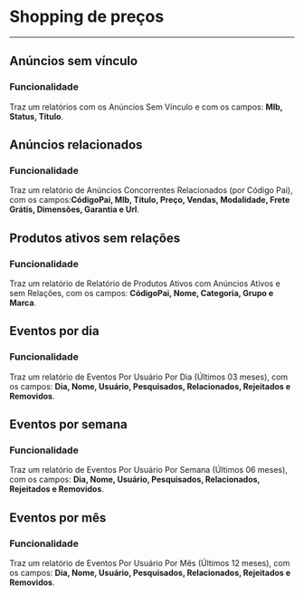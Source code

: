 # Shopping de preços

---

## Anúncios sem vínculo

### Funcionalidade

Traz um relatórios com os Anúncios Sem Vínculo e com os campos: **Mlb, Status, Título**.

## Anúncios relacionados

### Funcionalidade

Traz um relatório de Anúncios Concorrentes Relacionados (por Código Pai), com os campos:**CódigoPai, Mlb, Título, Preço, Vendas, Modalidade, Frete Grátis, Dimensões, Garantia e Url**.

## Produtos ativos sem relações

### Funcionalidade

Traz um relatório de Relatório de Produtos Ativos com Anúncios Ativos e sem Relações, com os campos: **CódigoPai, Nome, Categoria, Grupo e Marca**.

## Eventos por dia

### Funcionalidade

Traz um relatório de Eventos Por Usuário Por Dia (Últimos 03 meses), com os campos: **Dia, Nome, Usuário, Pesquisados, Relacionados, Rejeitados e Removidos**.

## Eventos por semana

### Funcionalidade

Traz um relatório de Eventos Por Usuário Por Semana (Últimos 06 meses), com os campos: **Dia, Nome, Usuário, Pesquisados, Relacionados, Rejeitados e Removidos**.


## Eventos por mês

### Funcionalidade

Traz um relatório de Eventos Por Usuário Por Mês (Últimos 12 meses), com os campos: **Dia, Nome, Usuário, Pesquisados, Relacionados, Rejeitados e Removidos**.




